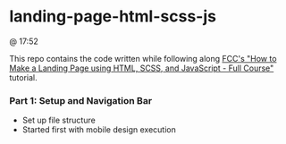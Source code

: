 # landing-page-html-scss-js

@ 17:52

This repo contains the code written while following along [FCC's "How to Make a Landing Page using HTML, SCSS, and JavaScript - Full Course"](https://youtu.be/aoQ6S1a32j8) tutorial.

### Part 1: Setup and Navigation Bar

- Set up file structure
- Started first with mobile design execution
